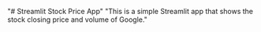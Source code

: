 "# Streamlit Stock Price App"  "This is a simple Streamlit app that shows the stock closing price and volume of Google." 

